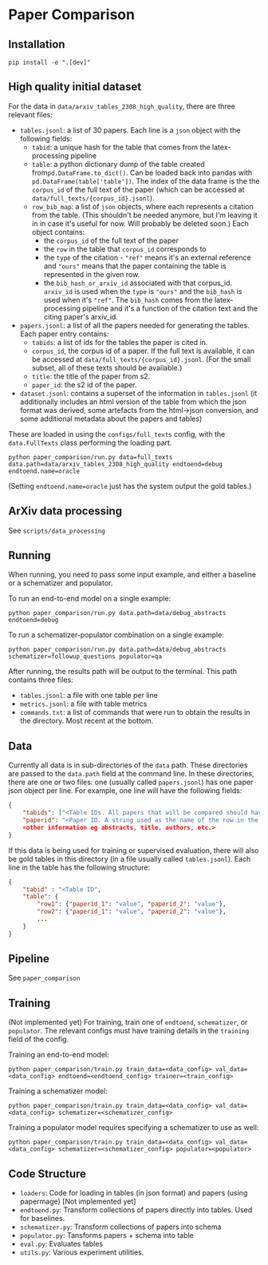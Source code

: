 # Paper Comparison

## Installation
```
pip install -e ".[dev]"
```

## High quality initial dataset

For the data in `data/arxiv_tables_2308_high_quality`, there are three relevant files:
- `tables.jsonl`: a list of 30 papers. Each line is a `json` object with the following fields:
    - `tabid`: a unique hash for the table that comes from the latex-processing pipeline
    - `table`: a python dictionary dump of the table created from`pd.DataFrame.to_dict()`. Can be loaded back into pandas with `pd.DataFrame(table['table'])`. The index of the data frame is the the `corpus_id` of the full text of the paper (which can be accessed at `data/full_texts/{corpus_id}.jsonl`).
    - `row_bib_map`: a list of `json` objects, where each represents a citation from the table. (This shouldn't be needed anymore, but I'm leaving it in in case it's useful for now. Will probably be deleted soon.) Each object contains:
        - the `corpus_id` of the full text of the paper
        - the `row` in the table that `corpus_id` corresponds to
        - the `type` of the citation - `"ref"` means it's an external reference and `"ours"` means that the paper containing the table is represented in the given row.
        - the `bib_hash_or_arxiv_id` associated with that corpus_id. `arxiv_id` is used when the `type` is `"ours"` and the `bib_hash` is used when it's `"ref"`. The `bib_hash` comes from the latex-processing pipeline and it's a function of the citation text and the citing paper's arxiv_id.
- `papers.jsonl`: a list of all the papers needed for generating the tables. Each paper entry contains:
    - `tabids`: a list of ids for the tables the paper is cited in.
    - `corpus_id`, the corpus id of a paper. If the full text is available, it can be accessed at `data/full_texts/{corpus_id}.jsonl`. (For the small subset, all of these texts should be available.)
    - `title`: the title of the paper from s2.
    - `paper_id`: the s2 id of the paper.
- `dataset.jsonl`: contains a superset of the information in `tables.jsonl` (it additionally includes an html version of the table from which the json format was derived, some artefacts from the html->json conversion, and some additional metadata about the papers and tables)

These are loaded in using the `configs/full_texts` config, with the `data.FullTexts` class performing the loading part.

```
python paper_comparison/run.py data=full_texts data.path=data/arxiv_tables_2308_high_quality endtoend=debug endtoend.name=oracle
```
(Setting `endtoend.name=oracle` just has the system output the gold tables.)

## ArXiv data processing
See `scripts/data_processing`

## Running

When running, you need to pass some input example, and either a baseline or a schematizer and populator.

To run an end-to-end model on a single example:
```
python paper_comparison/run.py data.path=data/debug_abstracts endtoend=debug
```

To run a schematizer-populator combination on a single example:
```
python paper_comparison/run.py data.path=data/debug_abstracts schematizer=followup_questions populator=qa
```

After running, the results path will be output to the terminal. This path contains three files:
 - `tables.jsonl`: a file with one table per line
 - `metrics.jsonl`: a file with table metrics
 - `commands.txt`: a list of commands that were run to obtain the results in the directory. Most recent at the bottom.

## Data
Currently all data is in sub-directories of the `data` path. These directories are passed to the `data.path` field at the command line. In these directories, there are one or two files: one (usually called `papers.jsonl`) has one paper json object per line. For example, one line will have the following fields:
```json
{
    "tabids": ["<Table IDs. All papers that will be compared should have the same Table ID>. This is a list because papers can"],
    "paperid": "<Paper ID. A string used as the name of the row in the table. It's used to link tables to papers."
    <other information eg abstracts, title, authors, etc.>
}
```

If this data is being used for training or supervised evaluation, there will also be gold tables in this directory (in a file usually called `tables.jsonl`). Each line in the table has the following structure:
```json
{
    "tabid" : "<Table ID",
    "table": {
        "row1": {"paperid_1": "value", "paperid_2": "value"},
        "row2": {"paperid_1": "value", "paperid_2": "value"},
        ...
    }
}
```
## Pipeline
See `paper_comparison`

## Training
(Not implemented yet)
For training, train one of `endtoend`, `schematizer`, or `populator`. The relevant configs must have training details in the `training` field of the config.

Training an end-to-end model:
```
python paper_comparison/train.py train_data=<data_config> val_data=<data_config> endtoend=<endtoend_config> trainer=<train_config>
```

Training a schematizer model:
```
python paper_comparison/train.py train_data=<data_config> val_data=<data_config> schematizer=<schematizer_config>
```

Training a populator model requires specifying a schematizer to use as well:
```
python paper_comparison/train.py train_data=<data_config> val_data=<data_config> schematizer=<schematizer_config> populator=<populator>
```

## Code Structure
- `loaders`: Code for loading in tables (in json format) and papers (using papermage) [Not implemented yet]
- `endtoend.py`: Transform collections of papers directly into tables. Used for baselines.
- `schematizer.py`: Transform collections of papers into schema
- `populator.py`: Tansforms papers + schema into table
- `eval.py`: Evaluates tables
- `utils.py`: Various experiment utilities.
